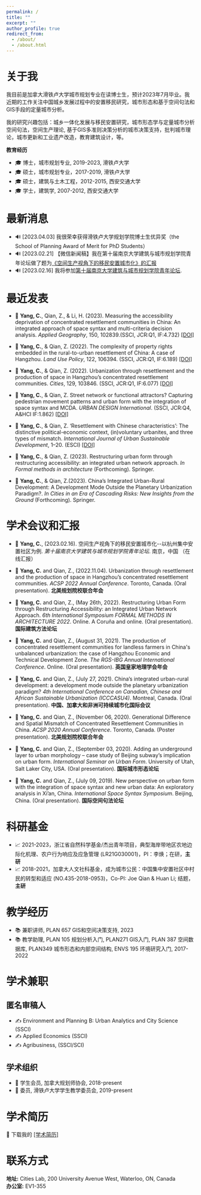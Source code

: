 ```yaml
---
permalink: /
title: ""
excerpt: ""
author_profile: true
redirect_from: 
  - /about/
  - /about.html
---
```


# 关于我
我目前是加拿大滑铁卢大学城市规划专业在读博士生，预计2023年7月毕业。我近期的工作关注中国城乡发展过程中的安置移民研究，城市形态和基于空间句法和GIS手段的定量城市分析。 

我的研究兴趣包括：城乡一体化发展与移民安置研究，城市形态学与定量城市分析 空间句法，空间生产理论, 基于GIS多准则决策分析的城市决策支持，批判城市理论，城市更新和工业遗产改造，教育建筑设计，等。

**教育经历**      
- 🎓 博士，城市规划专业, 2019-2023, 滑铁卢大学     
- 🎓 硕士，城市规划专业，2017-2019, 滑铁卢大学        
- 🎓 硕士，建筑与土木工程，2012-2015, 西安交通大学        
- 🎓 学士，建筑学, 2007-2012, 西安交通大学        

# 最新消息
- 🔊 [2023.04.03] 我很荣幸获得滑铁卢大学规划学院博士生优异奖（the School of Planning Award of Merit for PhD Students）
- 🔊 [2023.02.21] 【微信新闻稿】我在第十届南京大学建筑与城市规划学院青年论坛做了题为[《空间生产视角下的移民安置城市化》的汇报](https://mp.weixin.qq.com/s/bg2-70JKd3R97xUk1q020w)
- 🔊 [2023.02.16] 我将参加[第十届南京大学建筑与城市规划学院青年论坛](https://mp.weixin.qq.com/s/_hlGUQ3r1An0Th7ouiulrg).



# 最近发表

- 📝  **Yang, C.**, Qian, Z., & Li, H. (2023). Measuring the accessibility deprivation of concentrated resettlement communities in China: An integrated approach of space syntax and multi-criteria decision analysis. _Applied Geography_, 150, 102839.(SSCI, JCR:Q1, IF:4.732) [[DOI]](https://doi.org/10.1016/j.apgeog.2022.102839)

- 📝 **Yang, C.**, & Qian, Z. (2022). The complexity of property rights embedded in the rural-to-urban resettlement of China: A case of Hangzhou. _Land Use Policy_, 122, 106394. (SSCI, JCR:Q1, IF:6.189) [[DOI]](https://doi.org/10.1016/j.landusepol.2022.106394)


- 📝 **Yang, C.**, & Qian, Z. (2022). Urbanization through resettlement and the production of space in Hangzhou’s concentrated resettlement communities. _Cities_, 129, 103846. (SSCI, JCR:Q1, IF:6.077) [[DOI]](https://doi.org/10.1016/j.cities.2022.103846)


- 📝 **Yang, C.**, & Qian, Z. Street network or functional attractors? Capturing pedestrian movement patterns and urban form with the integration of space syntax and MCDA. _URBAN DESIGN International_. (SSCI, JCR:Q4, A&HCI IF:1.862) [[DOI]](https://doi.org/10.1057/s41289-022-00178-w)

- 📝 **Yang, C.**, & Qian, Z. ‘Resettlement with Chinese characteristics’: The distinctive political-economic context, (in)voluntary urbanites, and three types of mismatch. _International Journal of Urban Sustainable Development_, 1–20. (ESCI) [[DOI]](https://doi.org/10.1080/19463138.2021.1955364)

- 📖 **Yang, C.**, & Qian, Z. (2023). Restructuring urban form through restructuring accessibility: an integrated urban network approach. _In Formal methods in architecture_ (Forthcoming). Springer.

- 📖 **Yang, C.**, & Qian, Z.(2023). China’s Integrated Urban-Rural Development: A Development Mode Outside the Planetary Urbanization Paradigm?. _In Cities in an Era of Cascading Risks: New Insights from the Ground_ (Forthcoming). Springer.

# 学术会议和汇报
- 💬 **Yang, C.**, (2023.02.16). 空间生产视角下的移民安置城市化--以杭州集中安置社区为例. _第十届南京大学建筑与城市规划学院青年论坛_. 南京，中国 （在线汇报）

- 💬 **Yang, C.** and Qian, Z., (2022.11.04). Urbanization through resettlement and the production of space in Hangzhou’s concentrated resettlement communities.  _ACSP 2022 Annual Conference_. Toronto, Canada. (Oral presentation). **北美规划院校联合年会**

- 💬 **Yang, C.** and Qian, Z., (May 26th, 2022). Restructuring Urban Form through Restructuring Accessibility: an
Integrated Urban Network Approach. _6th International Symposium FORMAL METHODS IN ARCHITECTURE 2022_. Online. A Coruña and online. (Oral presentation). **国际建筑方法论坛**

- 💬 **Yang, C.** and Qian, Z., (August 31, 2021). The production of concentrated resettlement communities for landless farmers in China's unbalanced urbanization: the case of Hangzhou Economic and Technical Development Zone. _The RGS-IBG Annual International Conference_. Online. (Oral presentation). **英国皇家地理学会年会**

- 💬 **Yang, C.** and Qian, Z., (July 27, 2021). China’s integrated urban-rural development: a development mode outside the planetary urbanization paradigm? _4th International Conference on Canadian, Chinese and African Sustainable Urbanization (ICCCASU4)_. Montreal, Canada. (Oral presentation). **中国、加拿大和非洲可持续城市化国际会议**

- 💬 **Yang, C.** and Qian, Z., (November 06, 2020). Generational Difference and Spatial Mismatch of Concentrated Resettlement Communities in China.  _ACSP 2020 Annual Conference_. Toronto, Canada. (Poster presentation). **北美规划院校联合年会**

- 💬 **Yang, C.** and Qian, Z., (September 03, 2020). Adding an underground layer to urban morphology – case study of Beijing subway’s implication on urban form. _International Seminar on Urban Form_. University of Utah, Salt Laker City, USA. (Oral presentation). **国际城市形态论坛**

- 💬 **Yang, C.** and Qian, Z., (July 09, 2019). New perspective on urban form with the integration of space syntax and new urban data: An exploratory analysis in Xi’an, China. _International Space Syntax Symposium_. Beijing, China. (Oral presentation). **国际空间句法论坛**

# 科研基金
- 📈 2021-2023，浙江省自然科学基金/杰出青年项目，典型海岸带地区农地边际化机理、农户行为响应及应急管理 (LR21G030001)，PI：李焕；在研，**主研**
- 📈 2018-2021，加拿大人文社科基金，成为城市公民：中国集中安置社区中村民的转型和适应 (NO.435-2018-0953)，Co-PI: Joe Qian & Huan Li; 结题，**主研**

# 教学经历
- 📚 兼职讲师, PLAN 657 GIS和空间决策支持, 2023
- 📚 教学助理, PLAN 105 规划分析入门, PLAN271 GIS入门, PLAN 387 空间数据库, PLAN349 城市形态和内部空间结构, ENVS 195 环境研究入门, 2017-2022

# 学术兼职
## 匿名审稿人
- ✍ Environment and Planning B: Urban Analytics and City Science (SSCI)
- ✍ Applied Economics (SSCI)
- ✍ Agribusiness, (SSCI/SCI)    
## 学术组织
- 💼 学生会员, 加拿大规划师协会, 2018-present
- 💼 委员, 滑铁卢大学学生教学委员会, 2019-present

# 学术简历
📂 下载我的 [[学术简历]](/zh-cn/pdf/CV-Chen_ZH.pdf)

# 联系方式
**地址:** Cities Lab, 200 University Avenue West, Waterloo, ON, Canada    
**办公室:** EV1-355 

